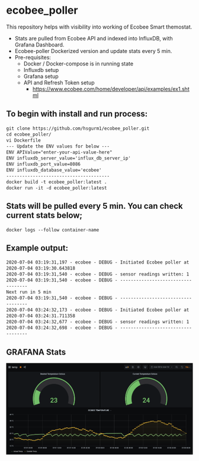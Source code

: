 # ecobee_poller
This repository helps with visibility into working of Ecobee Smart themostat.

* Stats are pulled from Ecobee API and indexed into InfluxDB, with Grafana Dashboard.
* Ecobee-poller Dockerized version and update stats every 5 min.
* Pre-requisites:
  * Docker / Docker-compose is in running state
  * Influxdb setup
  * Grafana setup
  * API and Refresh Token setup
    * https://www.ecobee.com/home/developer/api/examples/ex1.shtml  


## To begin with install and run process:
```
git clone https://github.com/hsgurm1/ecobee_poller.git
cd ecobee_poller/
vi Dockerfile
--- Update the ENV values for below ---
ENV APIValue="enter-your-api-value-here"
ENV influxdb_server_value='influx_db_server_ip'
ENV influxdb_port_value=8086
ENV influxdb_database_value='ecobee'
---------------------------------------
docker build -t ecobee_poller:latest .
docker run -it -d ecobee_poller:latest
```

## Stats will be pulled every 5 min. You can check current stats below;
```
docker logs --follow container-name
```

## Example output:
```
2020-07-04 03:19:31,197 - ecobee - DEBUG - Initiated Ecobee poller at 2020-07-04 03:19:30.643818
2020-07-04 03:19:31,540 - ecobee - DEBUG - sensor readings written: 1
2020-07-04 03:19:31,540 - ecobee - DEBUG - -----------------------------------
Next run in 5 min
2020-07-04 03:19:31,540 - ecobee - DEBUG - -----------------------------------
2020-07-04 03:24:32,173 - ecobee - DEBUG - Initiated Ecobee poller at 2020-07-04 03:24:31.711358
2020-07-04 03:24:32,677 - ecobee - DEBUG - sensor readings written: 1
2020-07-04 03:24:32,698 - ecobee - DEBUG - -----------------------------------
```
## GRAFANA Stats

<div align="center">
    <img src="./grafana/S1.png" width="1024px"</img> 
</div>
